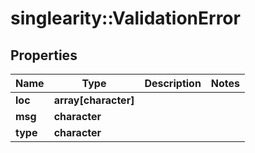 # singlearity::ValidationError

## Properties
Name | Type | Description | Notes
------------ | ------------- | ------------- | -------------
**loc** | **array[character]** |  | 
**msg** | **character** |  | 
**type** | **character** |  | 


